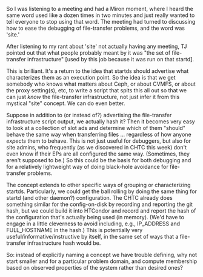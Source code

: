 So I was listening to a meeting and had a Miron moment, where I heard the same
word used like a dozen times in two minutes and just really wanted to tell
everyone to stop using that word.  The meeting had turned to discussing how to
ease the debugging of file-transfer problems, and the word was 'site.'

After listening to my rant about 'site' not actually having any meeting, TJ
pointed out that what people probably meant by it was "the set of file-transfer
infrastructure" [used by this job because it was run on that startd].

This is brilliant.  It's a return to the idea that startds should advertise
what characterizes them as an execution point.  So the idea is that we get
somebody who knows what matters about Ceph, or about CVMFS, or about the
proxy setting(s), etc, to write a script that spits this all out so that we
can just _know_ the file-transfer infrastructure, not just infer it from
this mystical "site" concept.  We can do even better.

Suppose in addition to (or instead of?) advertising the file-transfer
infrastructure script output, we actually hash it?  Then it becomes
very easy to look at a collection of slot ads and determine which of
them "should" behave the same way when transferring files ... regardless
of how anyone _expects_ them to behave.  This is not just useful for
debuggers, but also for site admins, who frequently (as we discovered
in CHTC this week) don't even know if their EPs are all configured the
same way.  (Sometimes, they aren't supposed to be.)  So this could be
the basis for both debugging and for a relatively lightweight way of
doing black-hole avoidance for file-transfer problems.

The concept extends to other specific ways of grouping or characterizing
startds.  Particularly, we could get the ball rolling by doing the same
thing for startd (and other daemon?) configuration.  The CHTC already
does something similar for the config-on-disk by recording and reporting
the git hash, but we could build it into HTCondor and record and report
the hash of the configuration that's actually being used (in memory).  (We'd
have to engage in a little cleverness to avoid including, e.g., IP_ADDRESS
and FULL_HOSTNAME in the hash.)  This is potentially very
useful/informative/instructive by itself, in the same set of ways that a
file-transfer infrastructure hash would be.

So: instead of explicitly naming a concept we have trouble defining, why
not start smaller and for a particular problem domain, and compute
membership based on observed properties of the system rather than
desired ones?
